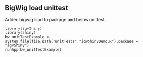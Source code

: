 BigWig load unittest
--------------------

Added bigwig load to package and below unittest.

    library(igvShiny)
    library(shiny)
    bw_unitTestExample <- system.file(file.path("unitTests","igvShinyDemo.R"),package = "igvShiny")
    runApp(bw_unitTestExample)
